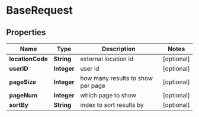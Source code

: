 
# BaseRequest

## Properties
Name | Type | Description | Notes
------------ | ------------- | ------------- | -------------
**locationCode** | **String** | external location id |  [optional]
**userID** | **Integer** | user id |  [optional]
**pageSize** | **Integer** | how many results to show per page |  [optional]
**pageNum** | **Integer** | which page to show |  [optional]
**sortBy** | **String** | index to sort results by |  [optional]




